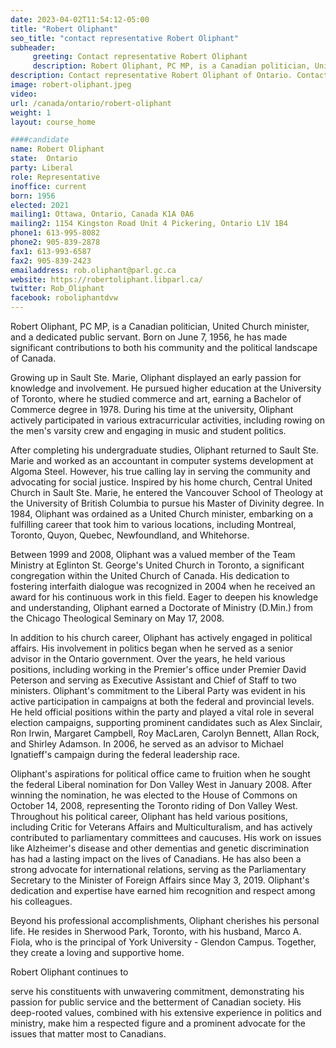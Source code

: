 ```yaml
---
date: 2023-04-02T11:54:12-05:00
title: "Robert Oliphant"
seo_title: "contact representative Robert Oliphant"
subheader:
     greeting: Contact representative Robert Oliphant
     description: Robert Oliphant, PC MP, is a Canadian politician, United Church minister, and a dedicated public servant.
description: Contact representative Robert Oliphant of Ontario. Contact information for Robert Oliphant includes email address, phone number, and mailing address.
image: robert-oliphant.jpeg
video:
url: /canada/ontario/robert-oliphant
weight: 1
layout: course_home

####candidate
name: Robert Oliphant
state:	Ontario
party: Liberal
role: Representative
inoffice: current
born: 1956
elected: 2021
mailing1: Ottawa, Ontario, Canada K1A 0A6
mailing2: 1154 Kingston Road Unit 4 Pickering, Ontario L1V 1B4
phone1: 613-995-8082
phone2: 905-839-2878
fax1: 613-993-6587
fax2: 905-839-2423
emailaddress: rob.oliphant@parl.gc.ca
website: https://robertoliphant.libparl.ca/
twitter: Rob_Oliphant
facebook: roboliphantdvw
---
```


Robert Oliphant, PC MP, is a Canadian politician, United Church minister, and a dedicated public servant. Born on June 7, 1956, he has made significant contributions to both his community and the political landscape of Canada.

Growing up in Sault Ste. Marie, Oliphant displayed an early passion for knowledge and involvement. He pursued higher education at the University of Toronto, where he studied commerce and art, earning a Bachelor of Commerce degree in 1978. During his time at the university, Oliphant actively participated in various extracurricular activities, including rowing on the men's varsity crew and engaging in music and student politics.

After completing his undergraduate studies, Oliphant returned to Sault Ste. Marie and worked as an accountant in computer systems development at Algoma Steel. However, his true calling lay in serving the community and advocating for social justice. Inspired by his home church, Central United Church in Sault Ste. Marie, he entered the Vancouver School of Theology at the University of British Columbia to pursue his Master of Divinity degree. In 1984, Oliphant was ordained as a United Church minister, embarking on a fulfilling career that took him to various locations, including Montreal, Toronto, Quyon, Quebec, Newfoundland, and Whitehorse.

Between 1999 and 2008, Oliphant was a valued member of the Team Ministry at Eglinton St. George's United Church in Toronto, a significant congregation within the United Church of Canada. His dedication to fostering interfaith dialogue was recognized in 2004 when he received an award for his continuous work in this field. Eager to deepen his knowledge and understanding, Oliphant earned a Doctorate of Ministry (D.Min.) from the Chicago Theological Seminary on May 17, 2008.

In addition to his church career, Oliphant has actively engaged in political affairs. His involvement in politics began when he served as a senior advisor in the Ontario government. Over the years, he held various positions, including working in the Premier's office under Premier David Peterson and serving as Executive Assistant and Chief of Staff to two ministers. Oliphant's commitment to the Liberal Party was evident in his active participation in campaigns at both the federal and provincial levels. He held official positions within the party and played a vital role in several election campaigns, supporting prominent candidates such as Alex Sinclair, Ron Irwin, Margaret Campbell, Roy MacLaren, Carolyn Bennett, Allan Rock, and Shirley Adamson. In 2006, he served as an advisor to Michael Ignatieff's campaign during the federal leadership race.

Oliphant's aspirations for political office came to fruition when he sought the federal Liberal nomination for Don Valley West in January 2008. After winning the nomination, he was elected to the House of Commons on October 14, 2008, representing the Toronto riding of Don Valley West. Throughout his political career, Oliphant has held various positions, including Critic for Veterans Affairs and Multiculturalism, and has actively contributed to parliamentary committees and caucuses. His work on issues like Alzheimer's disease and other dementias and genetic discrimination has had a lasting impact on the lives of Canadians. He has also been a strong advocate for international relations, serving as the Parliamentary Secretary to the Minister of Foreign Affairs since May 3, 2019. Oliphant's dedication and expertise have earned him recognition and respect among his colleagues.

Beyond his professional accomplishments, Oliphant cherishes his personal life. He resides in Sherwood Park, Toronto, with his husband, Marco A. Fiola, who is the principal of York University - Glendon Campus. Together, they create a loving and supportive home.

Robert Oliphant continues to

 serve his constituents with unwavering commitment, demonstrating his passion for public service and the betterment of Canadian society. His deep-rooted values, combined with his extensive experience in politics and ministry, make him a respected figure and a prominent advocate for the issues that matter most to Canadians.
